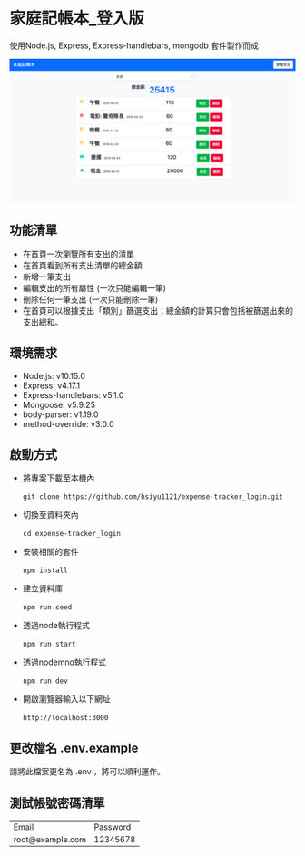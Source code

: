 # 家庭記帳本_登入版

使用Node.js, Express, Express-handlebars, mongodb 套件製作而成

![Alt text](https://github.com/hsiyu1121/expense-tracker/blob/master/expense-tracker.png)

## 功能清單
* 在首頁一次瀏覽所有支出的清單
* 在首頁看到所有支出清單的總金額
* 新增一筆支出
* 編輯支出的所有屬性 (一次只能編輯一筆)
* 刪除任何一筆支出 (一次只能刪除一筆)
* 在首頁可以根據支出「類別」篩選支出；總金額的計算只會包括被篩選出來的支出總和。

## 環境需求
* Node.js: v10.15.0
* Express: v4.17.1
* Express-handlebars: v5.1.0
* Mongoose: v5.9.25
* body-parser: v1.19.0
* method-override: v3.0.0
   
## 啟動方式
* 將專案下載至本機內

  ``git clone https://github.com/hsiyu1121/expense-tracker_login.git``
* 切換至資料夾內

  ``cd expense-tracker_login``
* 安裝相關的套件

  ``npm install``
* 建立資料庫

  ``npm run seed``
* 透過node執行程式

  ``npm run start``
* 透過nodemno執行程式

  ``npm run dev``
* 開啟瀏覽器輸入以下網址

  ``http://localhost:3000``

## 更改檔名 .env.example
 請將此檔案更名為 .env ，將可以順利運作。
  

## 測試帳號密碼清單
<table>
  <tr>
    <td>Email</td>
    <td>Password</td>
  </tr>
  <tr>
    <td>root@example.com</td>
    <td>12345678</td>
  </tr>
</table>
